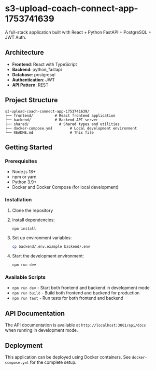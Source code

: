# s3-upload-coach-connect-app-1753741639

A full-stack application built with React + Python FastAPI + PostgreSQL + JWT Auth.

## Architecture

- **Frontend**: React with TypeScript
- **Backend**: python_fastapi
- **Database**: postgresql
- **Authentication**: JWT
- **API Pattern**: REST

## Project Structure

```
s3-upload-coach-connect-app-1753741639/
├── frontend/          # React frontend application
├── backend/           # Backend API server
├── shared/              # Shared types and utilities
├── docker-compose.yml        # Local development environment
└── README.md                 # This file
```

## Getting Started

### Prerequisites

- Node.js 18+
- npm or yarn
- Python 3.9+
- Docker and Docker Compose (for local development)

### Installation

1. Clone the repository
2. Install dependencies:
   ```bash
   npm install
   ```

3. Set up environment variables:
   ```bash
   cp backend/.env.example backend/.env
   ```

4. Start the development environment:
   ```bash
   npm run dev
   ```

### Available Scripts

- `npm run dev` - Start both frontend and backend in development mode
- `npm run build` - Build both frontend and backend for production
- `npm run test` - Run tests for both frontend and backend

## API Documentation

The API documentation is available at `http://localhost:3001/api/docs` when running in development mode.

## Deployment

This application can be deployed using Docker containers. See `docker-compose.yml` for the complete setup.

